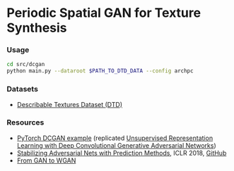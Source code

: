 # Periodic Spatial GAN for Texture Synthesis

### Usage
```bash
cd src/dcgan
python main.py --dataroot $PATH_TO_DTD_DATA --config archpc
```

### Datasets
* [Describable Textures Dataset (DTD)](https://www.robots.ox.ac.uk/~vgg/data/dtd/)

### Resources
* [PyTorch DCGAN example](https://github.com/pytorch/examples/tree/master/dcgan) (replicated [
Unsupervised Representation Learning with Deep Convolutional Generative Adversarial Networks](https://arxiv.org/abs/1511.06434))
* [Stabilizing Adversarial Nets with Prediction Methods](https://openreview.net/forum?id=Skj8Kag0Z&noteId=rkLymJTSf), ICLR 2018, [GitHub](https://github.com/sanghoon/prediction_gan)
* [From GAN to WGAN](https://lilianweng.github.io/lil-log/2017/08/20/from-GAN-to-WGAN.html)

